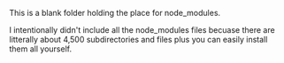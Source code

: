 This is a blank folder holding the place for node_modules.

I intentionally didn't include all the node_modules files becuase there are litterally about 4,500 subdirectories and files plus you can easily install them all yourself.
